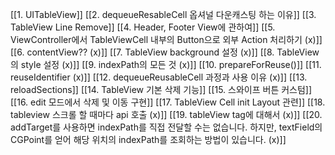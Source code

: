 [[1. UITableView]]
[[2. dequeueResableCell 옵셔널 다운캐스팅 하는 이유]]
[[3. TableView Line Remove]]
[[4. Header, Footer View에 관하여]]
[[5. ViewController에서 TableViewCell 내부의 Button으로 외부 Action 처리하기 (x)]]
[[6. contentView?? (x)]]
[[7. TableView background 설정 (x)]]
[[8. TableView의 style 설정 (x)]]
[[9. indexPath의 모든 것 (x)]]
[[10. prepareForReuse()]]
[[11. reuseIdentifier (x)]]
[[12. dequeueReusableCell 과정과 사용 이유 (x)]]
[[13. reloadSections]]
[[14. TableView 기본 삭제 기능]]
[[15. 스와이프 버튼 커스텀]]
[[16. edit 모드에서 삭제 및 이동 구현]]
[[17.  TableView Cell init Layout 관련]]
[[18. tableview 스크롤 할 때마다 api 호출 (x)]]
[[19. tableView tag에 대해서 (x)]]
[[20. addTarget를 사용하면 indexPath를 직접 전달할 수는 없습니다. 하지만, textField의 CGPoint를 얻어 해당 위치의 indexPath를 조회하는 방법이 있습니다. (x)]]